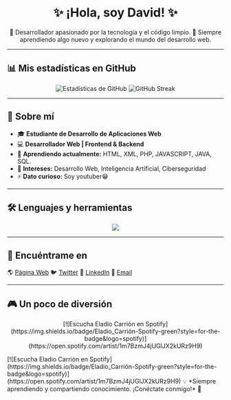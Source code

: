 <h1 align="center">✨ ¡Hola, soy David! ✨</h1>
<p align="center">
  🚀 Desarrollador apasionado por la tecnología y el código limpio.  
  🎯 Siempre aprendiendo algo nuevo y explorando el mundo del desarrollo web.  
</p>

---

## 📊 Mis estadísticas en GitHub  
<p align="center">
  <img src="https://github-readme-stats.vercel.app/api?username=davidgs04&show_icons=true&theme=radical" alt="Estadísticas de GitHub">
  <img src="https://github-readme-streak-stats.herokuapp.com/?user=davidgs04&theme=radical" alt="GitHub Streak">
</p>

---

## 🚀 Sobre mí  
- 🎓 **Estudiante de Desarrollo de Aplicaciones Web**  
- 💻 **Desarrollador Web | Frontend & Backend**  
- 🌱 **Aprendiendo actualmente:** HTML, XML, PHP, JAVASCRIPT, JAVA, SQL.
- 📌 **Intereses:** Desarrollo Web, Inteligencia Artificial, Ciberseguridad  
- ⚡ **Dato curioso:** Soy youtuber😁

---

## 🛠️ Lenguajes y herramientas  
<p align="center">
  <img src="https://skillicons.dev/icons?i=html,css,js,php,python,java,c,cpp,react,vue,nodejs,express,mysql,mongodb,git,github,vscode" />
</p>

---

## 🔗 Encuéntrame en  
🌎 [Página Web](https://davidgs04.github.io/erdavid04.github.io/)
🐦 [Twitter](https://twitter.com/tuusuario)
👔 [LinkedIn](https://linkedin.com/in/tuusuario)
📧 [Email](mailto:dgarsua0909@g.educaand.es)

---

## 🎮 Un poco de diversión  
<p align="center">
  [![Escucha Eladio Carrión en Spotify](https://img.shields.io/badge/Eladio_Carrión-Spotify-green?style=for-the-badge&logo=spotify)](https://open.spotify.com/artist/1m7BzmJ4jUGlJX2kURz9H9)
</p>
  [![Escucha Eladio Carrión en Spotify](https://img.shields.io/badge/Eladio_Carrión-Spotify-green?style=for-the-badge&logo=spotify)](https://open.spotify.com/artist/1m7BzmJ4jUGlJX2kURz9H9)
💡 *Siempre aprendiendo y compartiendo conocimiento. ¡Conéctate conmigo!* 🚀  
